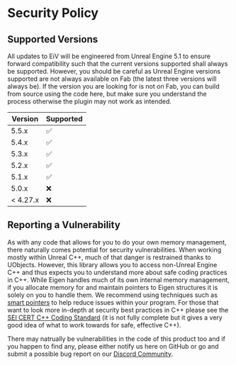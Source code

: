 # Security Policy

## Supported Versions

All updates to EiV will be engineered from Unreal Engine 5.1 to ensure forward compatibility such that the current versions supported shall always be supported. However, you should be careful as Unreal Engine versions
supported are not always available on Fab (the latest three versions will always be). If the version you are looking for is not on Fab, you can build from source using the code here, but make sure you understand the 
process otherwise the plugin may not work as intended.

| Version | Supported          |
| ------- | ------------------ |
| 5.5.x   | :white_check_mark: |
| 5.4.x   | :white_check_mark: |
| 5.3.x   | :white_check_mark: |
| 5.2.x   | :white_check_mark: |
| 5.1.x   | :white_check_mark: |
| 5.0.x   | :x:                |
| < 4.27.x| :x:                |

## Reporting a Vulnerability

As with any code that allows for you to do your own memory management, there naturally comes potential for security vulnerabilities. When working mostly within Unreal C++, much of that danger is restrained thanks to UObjects.
However, this library allows you to access non-Unreal Engine C++ and thus expects you to understand more about safe coding practices in C++. While Eigen handles much of its own internal memory management, if you allocate memory for and maintain
pointers to Eigen structures it is solely on you to handle them. We recommend using techniques such as [smart pointers](https://learn.microsoft.com/en-us/cpp/cpp/smart-pointers-modern-cpp?view=msvc-170)
to help reduce issues within your program. For those that want to look more in-depth at security best practices in C++ please see the [SEI CERT C++ Coding Standard](https://wiki.sei.cmu.edu/confluence/display/cplusplus/2+Rules) 
(it is not fully complete but it gives a very good idea of what to work towards for safe, effective C++).

There may natrually be vulnerabilities in the code of this product too and if you happen to find any, please either notify us here on GitHub or go and submit a possible bug report on our [Discord Community](https://discord.gg/usmH9mZGVe).

